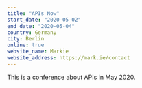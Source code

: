 ```yaml
---
title: "APIs Now"
start_date: "2020-05-02"
end_date: "2020-05-04"
country: Germany
city: Berlin
online: true
website_name: Markie
website_address: https://mark.ie/contact
---
```


This is a conference about APIs in May 2020.